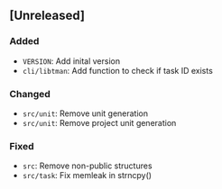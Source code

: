 ## [Unreleased]

### Added

- `VERSION`: Add inital version
- `cli/libtman`: Add function to check if task ID exists

### Changed

- `src/unit`: Remove unit generation
- `src/unit`: Remove project unit generation

### Fixed

- `src`: Remove non-public structures
- `src/task`: Fix memleak in strncpy()
